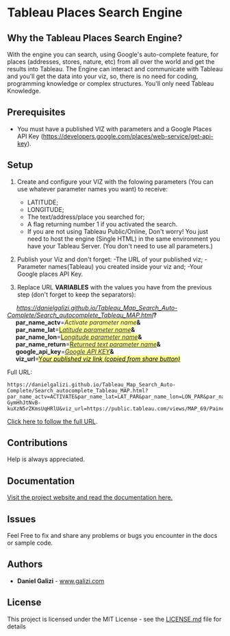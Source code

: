 # Tableau Places Search Engine

## Why the Tableau Places Search Engine?
With the engine you can search, using Google's auto-complete feature, for places (addresses, stores, nature, etc) from all over the world and get the results into Tableau.
The Engine can interact and communicate with Tableau and you'll get the data into your viz, so, there is no need for coding, programming knowledge or complex structures. You'll only need Tableau Knowledge.


## Prerequisites
* You must have a published VIZ with parameters and a Google Places API Key (https://developers.google.com/places/web-service/get-api-key). 


## Setup
1. Create and configure your VIZ with the folowing parameters (You can use whatever parameter names you want) to receive:
    - LATITUDE;
    - LONGITUDE;
    - The text/address/place you searched for;
    - A flag returning number 1 if you activated the search.
    - If you are not using Tableau Public/Online, Don't worry! You just need to host the engine (Single HTML) in the same environment         you have your Tableau Server.
(You don't need to use all parameters.)
    
2. Publish your Viz and don't forget:
    -The URL of your published viz;
    -Parameter names(Tableau) you created inside your viz and;
    -Your Google places API Key.

3. Replace URL **VARIABLES** with the values you have from the previous step (don't forget to keep the separators):

<p>&nbsp; <strong>&nbsp; &nbsp;</strong>&nbsp;<span style="text-decoration: underline;"><em>https://danielgalizi.github.io/Tableau_Map_Search_Auto-Complete/Search_autocomplete_Tableau_MAP.html</em></span><strong>?&nbsp; &nbsp;&nbsp;&nbsp;&nbsp&nbsp;&nbsp;</strong><strong>par_name_actv</strong>=<span style="color: #333333; background-color: #ffff99;"><em>Activate parameter name</em></span><strong>&amp;</strong><br /><strong>&nbsp; &nbsp; &nbsp;&nbsp;par_name_lat</strong>=<span style="text-decoration: underline;"><span style="background-color: #ffff99;">L</span><span style="color: #333333; background-color: #ffff99; text-decoration: underline;"><em>atitude parameter name</em></span></span><strong>&amp;</strong><br /><strong>&nbsp;&nbsp; &nbsp; &nbsp;par_name_lon</strong>=<span style="text-decoration: underline; background-color: #ffff99;">L<span style="color: #333333; text-decoration: underline;"><em>ongitude parameter name</em></span></span><strong>&amp;</strong><br /><strong>&nbsp;&nbsp; &nbsp; &nbsp;par_name_return</strong>=<span style="text-decoration: underline;"><span style="background-color: #ffff99;">R</span><span style="color: #333333; background-color: #ffff99; text-decoration: underline;"><em>eturned text parameter name</em></span></span><strong>&amp;</strong><br /><strong>&nbsp;&nbsp; &nbsp; &nbsp;google_api_key</strong>=<span style="text-decoration: underline;"><span style="color: #333333; background-color: #ffff99; text-decoration: underline;"><em>Google API KEY</em></span></span><strong>&amp;</strong><br /><strong>&nbsp; &nbsp;&nbsp; &nbsp;viz_url</strong>=<span style="text-decoration: underline;"><span style="background-color: #ffff99;">Y</span><span style="color: #000000; background-color: #ffff99; text-decoration: underline;"><em>our published viz link (copied from share button)</em></span></span></p>
  
Full URL:   

    https://danielgalizi.github.io/Tableau_Map_Search_Auto-Complete/Search_autocomplete_Tableau_MAP.html?par_name_actv=ACTIVATE&par_name_lat=LAT_PAR&par_name_lon=LON_PAR&par_name_return=LOCATION_STR&google_api_key=AIzaSyCdit-GymHhJtNvB-kuXzN5rZKmsUqHRlU&viz_url=https://public.tableau.com/views/MAP_69/Painel1
[Click here to follow the full URL](https://danielgalizi.github.io/Tableau_Map_Search_Auto-Complete/Search_autocomplete_Tableau_MAP.html?par_name_actv=ACTIVATE&par_name_lat=LAT_PAR&par_name_lon=LON_PAR&par_name_return=LOCATION_STR&google_api_key=AIzaSyCdit-GymHhJtNvB-kuXzN5rZKmsUqHRlU&viz_url=https://public.tableau.com/views/MAP_69/Painel1). 
 

## Contributions
Help is always appreciated.

## Documentation
[Visit the project website and read the documentation here.](https://github.com/danielgalizi/Tableau_Map_Search_Auto-Complete)

## Issues
Feel Free to fix and share any problems or bugs you encounter in the docs or sample code. 

## Authors

* **Daniel Galizi** - www.galizi.com

## License

This project is licensed under the MIT License - see the [LICENSE.md](LICENSE.md) file for details
